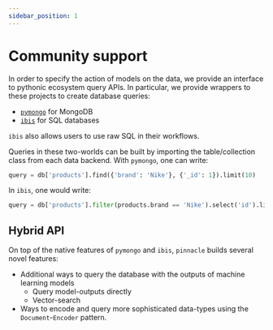```yaml
---
sidebar_position: 1
---
```


# Community support

In order to specify the action of models on the data, we provide an interface to pythonic ecosystem query APIs.
In particular, we provide wrappers to these projects to create database queries:

- [`pymongo`](https://pymongo.readthedocs.io/en/stable/) for MongoDB
- [`ibis`](https://ibis-project.org/) for SQL databases

`ibis` also allows users to use raw SQL in their workflows.

Queries in these two-worlds can be built by importing the table/collection class from 
each data backend. With `pymongo`, one can write:

```python
query = db['products'].find({'brand': 'Nike'}, {'_id': 1}).limit(10)
```

In `ibis`, one would write:

```python
query = db['products'].filter(products.brand == 'Nike').select('id').limit(10)
```

## Hybrid API

On top of the native features of `pymongo` and `ibis`, `pinnacle` builds several novel features:

- Additional ways to query the database with the outputs of machine learning models
  - Query model-outputs directly
  - Vector-search
- Ways to encode and query more sophisticated data-types using the `Document`-`Encoder` pattern.